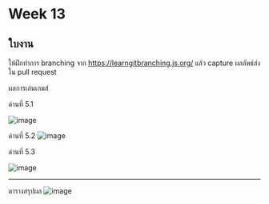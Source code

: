 # Week 13 #

## ใบงาน

ให้ฝึกทำการ branching  จาก  https://learngitbranching.js.org/ แล้ว capture ผลลัพธ์ส่งใน pull request

ผลการเล่นเกมส์

ด่านที่ 5.1

![image](https://user-images.githubusercontent.com/92082233/143496530-f60e1cf7-6906-4c71-bff7-30cc0c8f7fe3.png)

ด่านที่ 5.2
![image](https://user-images.githubusercontent.com/92082233/143496580-22eaec1f-f48f-47a7-922d-1b912907aed2.png)

ด่านที่ 5.3

![image](https://user-images.githubusercontent.com/92082233/143496606-39cd1a53-c04b-4c3f-9f08-419a726ccbd4.png)

---
ตารางสรุปผล
![image](https://user-images.githubusercontent.com/92082233/143496629-7cf57b15-9455-4371-b966-1e702f1771c0.png)
